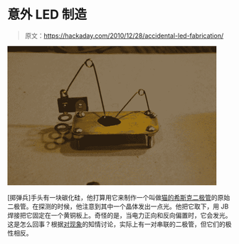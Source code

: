 # 意外 LED 制造

> 原文：<https://hackaday.com/2010/12/28/accidental-led-fabrication/>

![](img/56266681ffcd64d9277ec64e1445115a.png "LED-by-accident")

[掷弹兵]手头有一块碳化硅，他打算用它来制作一个叫做[猫的希斯克二极管](http://en.wikipedia.org/wiki/Diode#Types_of_semiconductor_diode)的原始二极管。在探测的时候，他注意到其中一个晶体发出一点光。他把它取下，用 JB 焊接把它固定在一个黄铜板上。奇怪的是，当电力正向和反向偏置时，它会发光。这是怎么回事？根据[对现象](http://4hv.org/e107_plugins/forum/forum_viewtopic.php?92235.post)的知情讨论，实际上有一对串联的二极管，但它们的极性相反。
